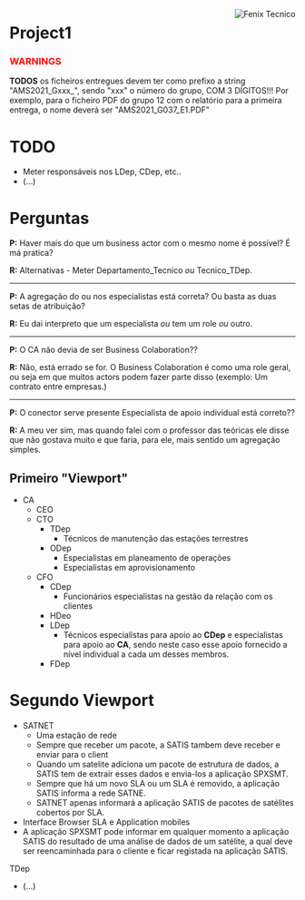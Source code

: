 <a href="http://fenix.tecnico.ulisboa.pt"><img align="right" src="https://fenix.tecnico.ulisboa.pt/api/bennu-portal/configuration/logo" alt="Fenix Tecnico"></a>

# Project1

### <span style="color:red">WARNINGS</span>

**TODOS** os ficheiros entregues devem ter como prefixo a string "AMS2021_Gxxx_", sendo "xxx" o número do grupo, COM 3 DÍGITOS!!! Por exemplo, para o ficheiro PDF do grupo 12 com o relatório para a primeira entrega, o nome deverá ser "AMS2021_G037_E1.PDF"

# TODO

* Meter responsáveis nos LDep, CDep, etc..
* (...)



# Perguntas

**P:** Haver mais do que um business actor com o mesmo nome é possível? É má pratica? 

**R:** Alternativas - Meter Departamento_Tecnico *ou* Tecnico_TDep.

----

**P:** A agregação do ou nos especialistas está correta? Ou basta as duas setas de atribuição?

**R:** Eu dai interpreto que um especialista *ou* tem um role *ou* outro.

-----

**P:** O CA não devia de ser Business Colaboration??

**R:** Não, está errado se for. O Business Colaboration é como uma role geral, ou seja em que muitos actors podem fazer parte disso (exemplo: Um contrato entre empresas.)

----

**P:** O conector serve presente Especialista de apoio individual está correto??

**R:** A meu ver sim, mas quando falei com o professor das teóricas ele disse que não gostava muito e que faria, para ele, mais sentido um agregação simples.

## Primeiro "Viewport"

* CA
  * CEO
  * CTO
    * TDep
      * Técnicos de manutenção das estações terrestres
    * ODep
      * Especialistas em planeamento de operações
      * Especialistas em aprovisionamento
  * CFO
    * CDep
      * Funcionários especialistas na gestão da relação com os clientes
    * HDeo
    * LDep
      * Técnicos especialistas para apoio ao **CDep** e especialistas para apoio ao **CA**, sendo neste caso esse apoio fornecido a nível individual a cada um desses membros.
    * FDep



# Segundo Viewport

* SATNET
  * Uma estação de rede
  * Sempre que receber um pacote, a SATIS tambem deve receber e enviar para o client
  * Quando um satelite adiciona um pacote de estrutura de dados, a SATIS tem de extrair esses dados e envia-los a aplicação SPXSMT.
  * Sempre que há um novo SLA ou um SLA é removido, a aplicação SATIS  informa  a  rede  SATNE.
  * SATNET  apenas  informará  a  aplicação  SATIS  de  pacotes   de satélites cobertos por SLA.
* Interface Browser SLA e Application mobiles 
* A  aplicação  SPXSMT  pode  informar  em  qualquer  momento  a aplicação  SATIS  do  resultado  de  uma  análise  de  dados  de  um satélite,  a  qual  deve  ser reencaminhada  para  o  cliente  e  ficar registada na aplicação SATIS.

TDep

* (...)

